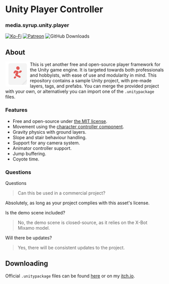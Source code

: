 # Unity Player Controller 
### media.syrup.unity.player

[![Ko-Fi](https://img.shields.io/badge/donate-kofi-blue?style=for-the-badge&logo=ko-fi&color=E35B57&logoColor=FFFFFF&labelColor=232323)](https://ko-fi.com/molasses)
[![Patreon](https://img.shields.io/badge/donate-patreon-blue?style=for-the-badge&logo=patreon&color=E35B57&logoColor=FFFFFF&labelColor=232323)](https://www.patreon.com/molasseslover)
![GitHub Downloads](https://img.shields.io/github/downloads/SyrupMedia/media.syrup.unity.player/total?color=E35B57&logo=github&logoColor=FFFFFF&style=for-the-badge&labelColor=232323)

## About
<img src="Resources/Logo.svg" align="left" width="78px"/>
This is yet another free and open-source player framework for the 
Unity game engine. It is targeted towards both 
professionals and hobbyists, with ease of use and modularity in mind. 
This repository contains a sample Unity project, with pre-made layers,
tags, and prefabs. You can merge the provided project with your own, or
alternatively you can import one of the <code>.unitypackage</code> files. 
<br clear="left"/>

### Features

- Free and open-source under [the MIT license](LICENSE.md).
- Movement using the [character controller component](https://docs.unity3d.com/Manual/class-CharacterController.html).
- Gravity physics with ground layers.
- Slope and stair behaviour handling.
- Support for any camera system.
- Animator controller support.
- Jump buffering.
- Coyote time.

### Questions
Questions

> Can this be used in a commercial project?

Absolutely, as long as your project complies with this asset's license.

Is the demo scene included?

> No,  the demo scene is closed-source, as it relies on the X-Bot Mixamo model.

Will there be updates?

> Yes, there will be consistent updates to the project. 

## Downloading
Official `.unitypackage` files can be found 
[here](https://github.com/SyrupMedia/media.syrup.unity.player/releases/)
or on my [itch.io](https://molasseslover.itch.io/unity-player).
